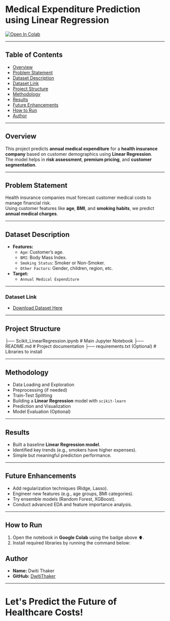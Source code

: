 
# Medical Expenditure Prediction using Linear Regression

[![Open In Colab](https://colab.research.google.com/assets/colab-badge.svg)](YOUR_COLAB_LINK_HERE)

---

## Table of Contents
- [Overview](#overview)
- [Problem Statement](#problem-statement)
- [Dataset Description](#dataset-description)
- [Dataset Link](#dataset-link)
- [Project Structure](#project-structure)
- [Methodology](#methodology)
- [Results](#results)
- [Future Enhancements](#future-enhancements)
- [How to Run](#how-to-run)
- [Author](#author)

---

## Overview
This project predicts **annual medical expenditure** for a **health insurance company** based on customer demographics using **Linear Regression**.  
The model helps in **risk assessment**, **premium pricing**, and **customer segmentation**.

---

## Problem Statement
Health insurance companies must forecast customer medical costs to manage financial risk.  
Using customer features like **age**, **BMI**, and **smoking habits**, we predict **annual medical charges**.

---

## Dataset Description
- **Features:**
  - `Age`: Customer’s age.
  - `BMI`: Body Mass Index.
  - `Smoking Status`: Smoker or Non-Smoker.
  - `Other Factors`: Gender, children, region, etc.
- **Target:**
  - `Annual Medical Expenditure`

---

### Dataset Link
- [Download Dataset Here](YOUR_DATASET_LINK_HERE)

---

## Project Structure
├── Scikit_LinearRegression.ipynb   # Main Jupyter Notebook
├── README.md                        # Project documentation
├── requirements.txt (Optional)      # Libraries to install

---

## Methodology
- Data Loading and Exploration
- Preprocessing (if needed)
- Train-Test Splitting
- Building a **Linear Regression** model with `scikit-learn`
- Prediction and Visualization
- Model Evaluation (Optional)

---

## Results
- Built a baseline **Linear Regression model**.
- Identified key trends (e.g., smokers have higher expenses).
- Simple but meaningful prediction performance.

---

## Future Enhancements
- Add regularization techniques (Ridge, Lasso).
- Engineer new features (e.g., age groups, BMI categories).
- Try ensemble models (Random Forest, XGBoost).
- Conduct advanced EDA and feature importance analysis.

---

## How to Run
1. Open the notebook in **Google Colab** using the badge above ⬆.
2. Install required libraries by running the command below:


## Author
- **Name:** Dwiti Thaker  
- **GitHub:** [DwitiThaker](https://github.com/DwitiThaker)

---
# Let's Predict the Future of Healthcare Costs!
